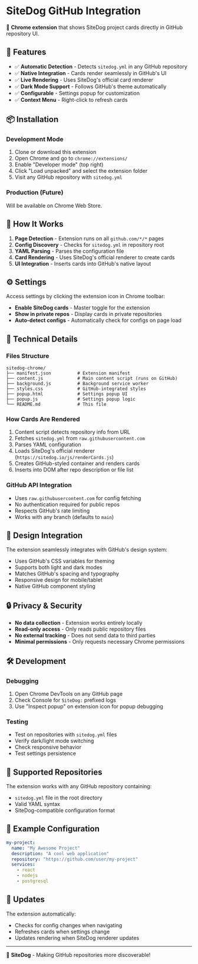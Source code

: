 
# SiteDog GitHub Integration

🐶 **Chrome extension** that shows SiteDog project cards directly in GitHub repository UI.

## 🚀 Features

- ✅ **Automatic Detection** - Detects `sitedog.yml` in any GitHub repository
- ✅ **Native Integration** - Cards render seamlessly in GitHub's UI
- ✅ **Live Rendering** - Uses SiteDog's official card renderer
- ✅ **Dark Mode Support** - Follows GitHub's theme automatically
- ✅ **Configurable** - Settings popup for customization
- ✅ **Context Menu** - Right-click to refresh cards

## 📦 Installation

### Development Mode
1. Clone or download this extension
2. Open Chrome and go to `chrome://extensions/`
3. Enable "Developer mode" (top right)
4. Click "Load unpacked" and select the extension folder
5. Visit any GitHub repository with `sitedog.yml`

### Production (Future)
Will be available on Chrome Web Store.

## 🎯 How It Works

1. **Page Detection** - Extension runs on all `github.com/*/*` pages
2. **Config Discovery** - Checks for `sitedog.yml` in repository root
3. **YAML Parsing** - Parses the configuration file
4. **Card Rendering** - Uses SiteDog's official renderer to create cards
5. **UI Integration** - Inserts cards into GitHub's native layout

## ⚙️ Settings

Access settings by clicking the extension icon in Chrome toolbar:

- **Enable SiteDog cards** - Master toggle for the extension
- **Show in private repos** - Display cards in private repositories
- **Auto-detect configs** - Automatically check for configs on page load

## 🔧 Technical Details

### Files Structure
```
sitedog-chrome/
├── manifest.json          # Extension manifest
├── content.js             # Main content script (runs on GitHub)
├── background.js          # Background service worker
├── styles.css             # GitHub-integrated styles
├── popup.html             # Settings popup UI
├── popup.js               # Settings popup logic
└── README.md              # This file
```

### How Cards Are Rendered

1. Content script detects repository info from URL
2. Fetches `sitedog.yml` from `raw.githubusercontent.com`
3. Parses YAML configuration
4. Loads SiteDog's official renderer (`https://sitedog.io/js/renderCards.js`)
5. Creates GitHub-styled container and renders cards
6. Inserts into DOM after repo description or file list

### GitHub API Integration

- Uses `raw.githubusercontent.com` for config fetching
- No authentication required for public repos
- Respects GitHub's rate limiting
- Works with any branch (defaults to `main`)

## 🎨 Design Integration

The extension seamlessly integrates with GitHub's design system:

- Uses GitHub's CSS variables for theming
- Supports both light and dark modes
- Matches GitHub's spacing and typography
- Responsive design for mobile/tablet
- Native GitHub component styling

## 🔒 Privacy & Security

- **No data collection** - Extension works entirely locally
- **Read-only access** - Only reads public repository files
- **No external tracking** - Does not send data to third parties
- **Minimal permissions** - Only requests necessary Chrome permissions

## 🛠️ Development

### Debugging
1. Open Chrome DevTools on any GitHub page
2. Check Console for `SiteDog:` prefixed logs
3. Use "Inspect popup" on extension icon for popup debugging

### Testing
- Test on repositories with `sitedog.yml` files
- Verify dark/light mode switching
- Check responsive behavior
- Test settings persistence

## 🎯 Supported Repositories

The extension works with any GitHub repository containing:
- `sitedog.yml` file in the root directory
- Valid YAML syntax
- SiteDog-compatible configuration format

## 📝 Example Configuration

```yaml
my-project:
  name: "My Awesome Project"
  description: "A cool web application"
  repository: "https://github.com/user/my-project"
  services:
    - react
    - nodejs
    - postgresql
```

## 🔄 Updates

The extension automatically:
- Checks for config changes when navigating
- Refreshes cards when settings change
- Updates rendering when SiteDog renderer updates

---

🐶 **SiteDog** - Making GitHub repositories more discoverable!